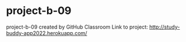 # project-b-09
project-b-09 created by GitHub Classroom
Link to project: http://study-buddy-app2022.herokuapp.com/
